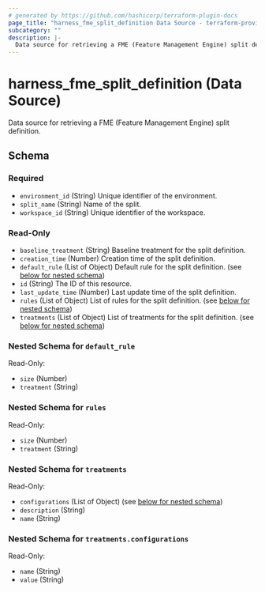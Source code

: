 ```yaml
---
# generated by https://github.com/hashicorp/terraform-plugin-docs
page_title: "harness_fme_split_definition Data Source - terraform-provider-harness"
subcategory: ""
description: |-
  Data source for retrieving a FME (Feature Management Engine) split definition.
---
```


# harness_fme_split_definition (Data Source)

Data source for retrieving a FME (Feature Management Engine) split definition.



<!-- schema generated by tfplugindocs -->
## Schema

### Required

- `environment_id` (String) Unique identifier of the environment.
- `split_name` (String) Name of the split.
- `workspace_id` (String) Unique identifier of the workspace.

### Read-Only

- `baseline_treatment` (String) Baseline treatment for the split definition.
- `creation_time` (Number) Creation time of the split definition.
- `default_rule` (List of Object) Default rule for the split definition. (see [below for nested schema](#nestedatt--default_rule))
- `id` (String) The ID of this resource.
- `last_update_time` (Number) Last update time of the split definition.
- `rules` (List of Object) List of rules for the split definition. (see [below for nested schema](#nestedatt--rules))
- `treatments` (List of Object) List of treatments for the split definition. (see [below for nested schema](#nestedatt--treatments))

<a id="nestedatt--default_rule"></a>
### Nested Schema for `default_rule`

Read-Only:

- `size` (Number)
- `treatment` (String)


<a id="nestedatt--rules"></a>
### Nested Schema for `rules`

Read-Only:

- `size` (Number)
- `treatment` (String)


<a id="nestedatt--treatments"></a>
### Nested Schema for `treatments`

Read-Only:

- `configurations` (List of Object) (see [below for nested schema](#nestedobjatt--treatments--configurations))
- `description` (String)
- `name` (String)

<a id="nestedobjatt--treatments--configurations"></a>
### Nested Schema for `treatments.configurations`

Read-Only:

- `name` (String)
- `value` (String)
